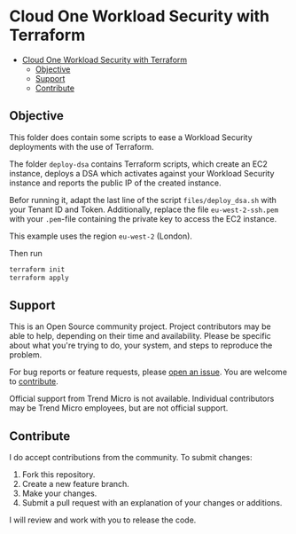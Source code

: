 # Cloud One Workload Security with Terraform

- [Cloud One Workload Security with Terraform](#cloud-one-workload-security-with-terraform)
  - [Objective](#objective)
  - [Support](#support)
  - [Contribute](#contribute)

## Objective

This folder does contain some scripts to ease a Workload Security deployments with the use of Terraform.

The folder `deploy-dsa` contains Terraform scripts, which create an EC2 instance, deploys a DSA which activates against your Workload Security instance and reports the public IP of the created instance.

Befor running it, adapt the last line of the script `files/deploy_dsa.sh` with your Tenant ID and Token. Additionally, replace the file `eu-west-2-ssh.pem` with your `.pem`-file containing the private key to access the EC2 instance.

This example uses the region `eu-west-2` (London).

Then run

```sh
terraform init
terraform apply
```

## Support

This is an Open Source community project. Project contributors may be able to help, depending on their time and availability. Please be specific about what you're trying to do, your system, and steps to reproduce the problem.

For bug reports or feature requests, please [open an issue](../../issues). You are welcome to [contribute](#contribute).

Official support from Trend Micro is not available. Individual contributors may be Trend Micro employees, but are not official support.

## Contribute

I do accept contributions from the community. To submit changes:

1. Fork this repository.
1. Create a new feature branch.
1. Make your changes.
1. Submit a pull request with an explanation of your changes or additions.

I will review and work with you to release the code.

